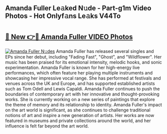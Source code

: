 ## Amanda Fuller Le𝚊ked N𝚞de - Part-g1m Video Photos - Hot Onlyf𝚊ns Le𝚊ks V44To

# <h2><a href="http://ab55457.deff.icu/?id=Amanda+Fuller">🔗 New 👉🔴 Amanda Fuller VIDEO Photos</a></h2>

[![Amanda Fuller N𝚞des](https://i.imgur.com/rIISA9y.gif)](http://ab55457.deff.icu/?id=Amanda+Fuller)
Amanda Fuller has released several singles and EPs since her debut, including "Fading Fast", "Ghost", and "Wildflower". Her music has been praised for its emotional intensity, melodic hooks, and sonic experimentation. Amanda Fuller is known for her high-energy live performances, which often feature her playing multiple instruments and showcasing her impressive vocal range. She has performed at festivals and venues across the UK and Europe, and has supported established artists such as Tom Odell and Lewis Capaldi. Amanda Fuller continues to push the boundaries of contemporary art with her innovative and thought-provoking works. She is currently working on a new series of paintings that explore the theme of memory and its relationship to identity. Amanda Fuller's impact on the art world is significant, as she continues to challenge traditional notions of art and inspire a new generation of artists. Her works are now featured in museums and private collections around the world, and her influence is felt far beyond the art world.
